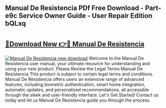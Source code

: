 ## Manual De Resistencia PDf Free Download - Part-e9c Service Owner Guide - User Repair Edition bQLxq

# <h2><a href="http://cf13054.oget.top/?id=Manual+De+Resistencia">🔗Download New 👉🔴 Manual De Resistencia</a></h2>

[![Manual De Resistencia new download](https://i.imgur.com/5g1atiW.png)](http://cf13054.oget.top/?id=Manual+De+Resistencia)
Welcome to the Manual De Resistencia user manual, your ultimate resource for understanding and using your new product. Please Review the Legal Terms Manual De Resistencia This product is subject to certain legal terms and conditions. Manual De Resistencia offers users an extensive range of advanced features, including biometric authentication, smart home integration, automatic updates, and personalized recommendations, all accessible through the sleek and user-friendly interface. Let's Get Started! Contact us today and let us Manual De Resistencia guide you through the process.
